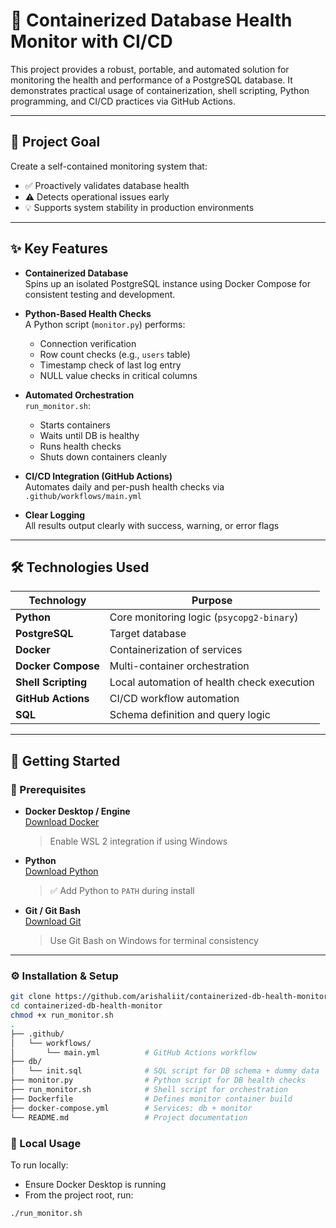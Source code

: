 # 🧠 Containerized Database Health Monitor with CI/CD

This project provides a robust, portable, and automated solution for monitoring the health and performance of a PostgreSQL database. It demonstrates practical usage of containerization, shell scripting, Python programming, and CI/CD practices via GitHub Actions.

---

## 🌟 Project Goal

Create a self-contained monitoring system that:

- ✅ Proactively validates database health  
- ⚠️ Detects operational issues early  
- 💡 Supports system stability in production environments

---

## ✨ Key Features

- **Containerized Database**  
  Spins up an isolated PostgreSQL instance using Docker Compose for consistent testing and development.

- **Python-Based Health Checks**  
  A Python script (`monitor.py`) performs:
  - Connection verification  
  - Row count checks (e.g., `users` table)  
  - Timestamp check of last log entry  
  - NULL value checks in critical columns

- **Automated Orchestration**  
  `run_monitor.sh`:
  - Starts containers  
  - Waits until DB is healthy  
  - Runs health checks  
  - Shuts down containers cleanly

- **CI/CD Integration (GitHub Actions)**  
  Automates daily and per-push health checks via `.github/workflows/main.yml`

- **Clear Logging**  
  All results output clearly with success, warning, or error flags

---

## 🛠️ Technologies Used

| Technology        | Purpose                                         |
|------------------|-------------------------------------------------|
| **Python**        | Core monitoring logic (`psycopg2-binary`)       |
| **PostgreSQL**    | Target database                                 |
| **Docker**        | Containerization of services                    |
| **Docker Compose**| Multi-container orchestration                   |
| **Shell Scripting**| Local automation of health check execution     |
| **GitHub Actions**| CI/CD workflow automation                       |
| **SQL**           | Schema definition and query logic               |

---

## 🚀 Getting Started

### 🔧 Prerequisites

- **Docker Desktop / Engine**  
  [Download Docker](https://www.docker.com/products/docker-desktop)  
  > Enable WSL 2 integration if using Windows

- **Python**  
  [Download Python](https://www.python.org/downloads/)  
  > ✅ Add Python to `PATH` during install

- **Git / Git Bash**  
  [Download Git](https://git-scm.com/downloads)  
  > Use Git Bash on Windows for terminal consistency

---

### ⚙️ Installation & Setup

```bash
git clone https://github.com/arishaliit/containerized-db-health-monitor.git
cd containerized-db-health-monitor
chmod +x run_monitor.sh
.
├── .github/
│   └── workflows/
│       └── main.yml          # GitHub Actions workflow
├── db/
│   └── init.sql              # SQL script for DB schema + dummy data
├── monitor.py                # Python script for DB health checks
├── run_monitor.sh            # Shell script for orchestration
├── Dockerfile                # Defines monitor container build
├── docker-compose.yml        # Services: db + monitor
└── README.md                 # Project documentation
```

### 🏃 Local Usage
To run locally:
- Ensure Docker Desktop is running
- From the project root, run:
```
./run_monitor.sh
```
